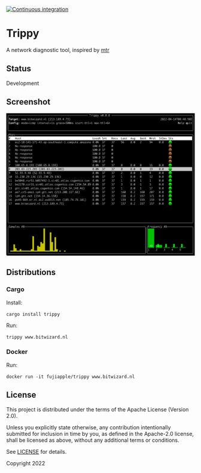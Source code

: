 [![Continuous integration](https://github.com/fujiapple852/trippy/workflows/Continuous%20integration/badge.svg)](https://github.com/fujiapple852/trippy/actions/workflows/ci.yml)

# Trippy

A network diagnostic tool, inspired by [mtr](https://github.com/traviscross/mtr)

## Status

Development

## Screenshot

<img src="assets/trippy-14-04-2022.png" alt="trippy"/>

## Distributions

### Cargo

Install:

```shell
cargo install trippy
```

Run:

```shell
trippy www.bitwizard.nl
```

### Docker

Run:

```shell
docker run -it fujiapple/trippy www.bitwizard.nl
```

## License

This project is distributed under the terms of the Apache License (Version 2.0).

Unless you explicitly state otherwise, any contribution intentionally submitted for inclusion in time by you, as defined
in the Apache-2.0 license, shall be licensed as above, without any additional terms or conditions.

See [LICENSE](LICENSE) for details.

Copyright 2022